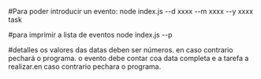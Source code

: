 #Para poder introducir un evento:
node index.js --d xxxx --m xxxx --y xxxx task

#para imprimir a lista de eventos
node index.js --p

#detalles
os valores das datas deben ser números. en caso contrario pechará o programa.
o evento debe contar coa data completa e a tarefa a realizar.en caso contrario pechara o programa.
